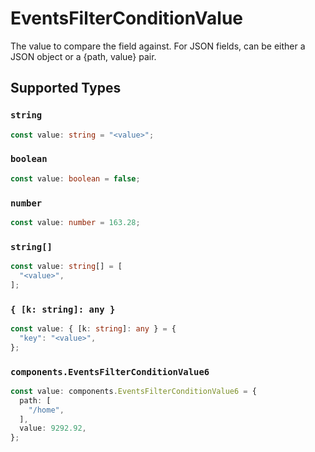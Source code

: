 # EventsFilterConditionValue

The value to compare the field against. For JSON fields, can be either a JSON object or a {path, value} pair.


## Supported Types

### `string`

```typescript
const value: string = "<value>";
```

### `boolean`

```typescript
const value: boolean = false;
```

### `number`

```typescript
const value: number = 163.28;
```

### `string[]`

```typescript
const value: string[] = [
  "<value>",
];
```

### `{ [k: string]: any }`

```typescript
const value: { [k: string]: any } = {
  "key": "<value>",
};
```

### `components.EventsFilterConditionValue6`

```typescript
const value: components.EventsFilterConditionValue6 = {
  path: [
    "/home",
  ],
  value: 9292.92,
};
```

